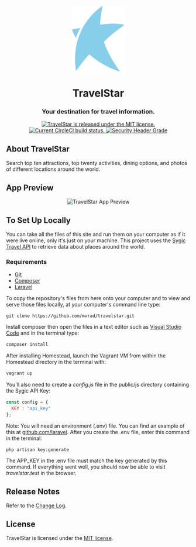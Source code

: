 <p align="center">
  <a href="https://travelstar.herokuapp.com">
    <img alt="Logo" src="public/img/travelstar-logo.svg" height="180px" width="auto" />
  </a>
</p>
<div align="center">
  <h1>TravelStar</h1>
  <h3>Your destination for travel information.</h3>
</div>
<p align="center">
  <a href="https://github.com/mvrad/travelstar/blob/master/LICENSE">
    <img src="https://img.shields.io/badge/license-MIT-blue.svg" alt="TravelStar is released under the MIT license.">
  </a>
  <a href="https://circleci.com/gh/mvrad/travelstar">
    <img src="https://circleci.com/gh/mvrad/travelstar.svg?style=shield" alt="Current CircleCI build status.">
  </a>
  <a href="https://securityheaders.io/?q=https://travelstar.herokuapp.com&hide=on&followRedirects=on">
    <img src="https://securityheadersiobadges.azurewebsites.net/create/badge?domain=https://travelstar.herokuapp.com" alt="Security Header Grade">
  </a>
</p>

## About TravelStar

Search top ten attractions, top twenty activities, dining options, and photos of different locations around the world.

## App Preview

<div align="center">
  <img alt="TravelStar App Preview" src="public/img/travelstar.gif" width="auto" height="auto">
</div>

## To Set Up Locally
You can take all the files of this site and run them on your computer as if it were live online, only it's just on your machine. This project uses the [Sygic Travel API](https://travel.sygic.com/en/b2b) to retrieve data about places around the world.
### Requirements
* [Git](http://git-scm.com/)
* [Composer](https://getcomposer.org/)
* [Laravel](https://laravel.com/)

To copy the repository's files from here onto your computer and to view and serve those files locally, at your computer's command line type:
```
git clone https://github.com/mvrad/travelstar.git
```
Install composer then open the files in a text editor such as [Visual Studio Code](https://code.visualstudio.com/) and in the terminal type:
```bash
composer install
```
After installing Homestead, launch the Vagrant VM from within the Homestead directory in the terminal with:
```bash
vagrant up
```
You'll also need to create a *config.js* file in the public/js directory containing the Sygic API Key:
```javascript
const config = {
  KEY : "api_key"
};
```
Note: You will need an environment (.env) file. You can find an example of this at [github.com/laravel](https://github.com/laravel/laravel/blob/master/.env.example). After you create the .env file, enter this command in the terminal:
```bash
php artisan key:generate
```
The APP_KEY in the .env file must match the key generated by this command. If everything went well, you should now be able to visit *travelstar.test* in the browser.
## Release Notes
Refer to the [Change Log](https://github.com/mvrad/travelstar/blob/master/changelog.md).
## License
TravelStar is licensed under the [MIT license](https://github.com/mvrad/travelstar/blob/master/LICENSE).